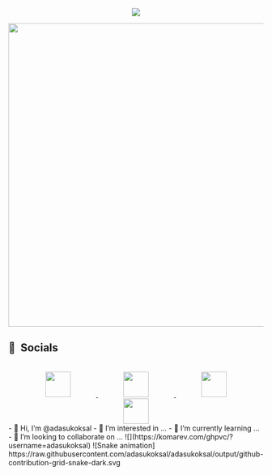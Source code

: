 <p align="Center">
  <img src="https://capsule-render.vercel.app/api?type=waving&color=0:FF0000,20:FF3300,40:FF6600,60:FF9900,80:FFCC00,100:FFA500&animation=scaleIn&text=%F0%9F%9A%80%20Hello%20World!%20It%27s%20me%20Ada%20Su%20the%20conqueror!%F0%9F%98%9C%20&fontSize=30&stroke=FFFF00&height=150&fontAlignY=30&fontColor=000080&strokeWidth=1"/>
</p>
<div align="Center" >
  <img width ="850" height="600" src="/neon-genesis-evangelion-power.gif"/>
</div>

<h2> 📱 &nbsp;Socials</h2>
</br>
<div align="Center">
<a href="https://yagizkarakus.github.io/about/" target="_blank" hspace="10">
  <img height="50" src="/blog.svg" hspace="50"/>
  </a>
<a href="https://www.instagram.com/yagizkarakuss/" target=”_blank” hspace="10">
  <img height="50" src="/instalogo.svg" hspace="50"/>
</a>
<a href="https://www.linkedin.com/in/yagiz-karakus/" target=”_blank” hspace="10">
  <img height="50" src="/linkedin.svg" hspace="50"/>
</a>
<a href="https://twitter.com/yagiz_karakus" target=”_blank” hspace="10">
  <img height="50" src="/twitter.svg" hspace="50"/>
</a>
</div>
- 👋 Hi, I’m @adasukoksal
- 👀 I’m interested in ...
- 🌱 I’m currently learning ...
- 💞️ I’m looking to collaborate on ...
![](https://komarev.com/ghpvc/?username=adasukoksal)
![Snake animation]
https://raw.githubusercontent.com/adasukoksal/adasukoksal/output/github-contribution-grid-snake-dark.svg
<!---
adasukoksal/adasukoksal is a ✨ special ✨ repository because its `README.md` (this file) appears on your GitHub profile.
You can click the Preview link to take a look at your changes.
--->
